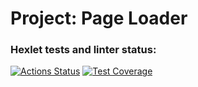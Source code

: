 # Project: Page Loader

### Hexlet tests and linter status:
[![Actions Status](https://github.com/sophiepavlova/fullstack-javascript-project-4/actions/workflows/hexlet-check.yml/badge.svg)](https://github.com/sophiepavlova/fullstack-javascript-project-4/actions)
[![Test Coverage](https://api.codeclimate.com/v1/badges/fe1715d2ce064fc74f29/test_coverage)](https://codeclimate.com/github/sophiepavlova/fullstack-javascript-project-4/test_coverage)